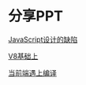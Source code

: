 # 分享PPT

[JavaScript设计的缺陷](./ppt/JavaScript的设计缺陷.pdf)

[V8基础上](./ppt/v8基础上.pdf)

[当前端遇上编译](./ppt/当前端遇上编译.pdf)





